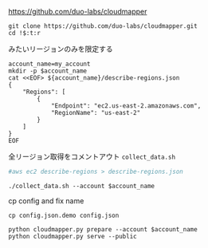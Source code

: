 
https://github.com/duo-labs/cloudmapper



```
git clone https://github.com/duo-labs/cloudmapper.git
cd !$:t:r
```


みたいリージョンのみを限定する
```
account_name=my_account
mkdir -p $account_name
cat <<EOF> ${account_name}/describe-regions.json
{
    "Regions": [
        {
            "Endpoint": "ec2.us-east-2.amazonaws.com",
            "RegionName": "us-east-2"
        }
    ]
}
EOF
```

全リージョン取得をコメントアウト
`collect_data.sh`
```bash
#aws ec2 describe-regions > describe-regions.json
```

```
./collect_data.sh --account $account_name
```

cp config and fix name
```
cp config.json.demo config.json
```


```
python cloudmapper.py prepare --account $account_name
python cloudmapper.py serve --public
```
